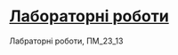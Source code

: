 # [Лабораторні роботи](https://foxerest.github.io/Web_programming_23_13/ "Site on GitHub Pages")
Лабраторні роботи, ПМ_23_13
